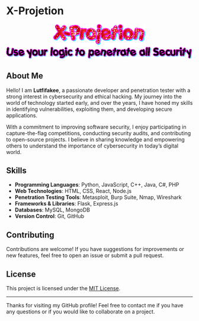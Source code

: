 # X-Projetion

<p align="center">
  <img src="https://github.com/X-Projetion/X-Projetion/blob/main/text.gif?raw=true" alt="X-Projetion" />
  <img src="https://raw.githubusercontent.com/X-Projetion/X-Projetion/main/text%20(1).gif" alt="X-Projetion" />
</p>

## About Me

Hello! I am **Lutfifakee**, a passionate developer and penetration tester with a strong interest in cybersecurity and ethical hacking. My journey into the world of technology started early, and over the years, I have honed my skills in identifying vulnerabilities, exploiting them, and developing secure applications. 

With a commitment to improving software security, I enjoy participating in capture-the-flag competitions, conducting security audits, and contributing to open-source projects. I believe in sharing knowledge and empowering others to understand the importance of cybersecurity in today’s digital world.

## Skills

- **Programming Languages**: Python, JavaScript, C++, Java, C#, PHP
- **Web Technologies**: HTML, CSS, React, Node.js
- **Penetration Testing Tools**: Metasploit, Burp Suite, Nmap, Wireshark
- **Frameworks & Libraries**: Flask, Express.js
- **Databases**: MySQL, MongoDB
- **Version Control**: Git, GitHub

## Contributing

Contributions are welcome! If you have suggestions for improvements or new features, feel free to open an issue or submit a pull request.

## License

This project is licensed under the [MIT License](LICENSE).

---

Thanks for visiting my GitHub profile! Feel free to contact me if you have any questions or if you would like to collaborate on a project.
